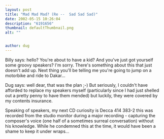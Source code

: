 ```yaml
---
layout: post
title: "Mad Mad Mad? (Re --  Sad Sad Sad)"
date: 2002-05-15 10:26:04
description: "6191656"
thumbnail: defaultThumbnail.png
alt: ""


author: dug
---
```


<p>Billy says: hello? You're about to have a kid? And you've just got yourself some groovy speakers? I'm sorry. There's something about this that just doesn't add up. Next thing you'll be telling me you're going to jump on a motorbike and ride to Dakar...</p>

<p>Dug says: well dear, that was the plan ;-) But seriously, I couldn't have afforded to replace my speakers myself (particularly since I had just shelled out a pretty penny to have them mended) but luckily, they were covered by my contents insurance.</p>

<p>Speaking of speakers, my next CD curiosity is Decca 414 383-2 this was recorded from the studio monitor during a major recording - capturing the composer's voice (one half of a sometimes surreal conversation) without his knowledge. While he condemned this at the time, it would have been a shame to keep it under wraps...</p>

